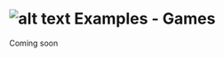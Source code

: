 # ![alt text](http://cdn.3volve.io/adb/images/logo/0.5x/logo@0.5x.png "ADB Logo")   Examples - Games

Coming soon